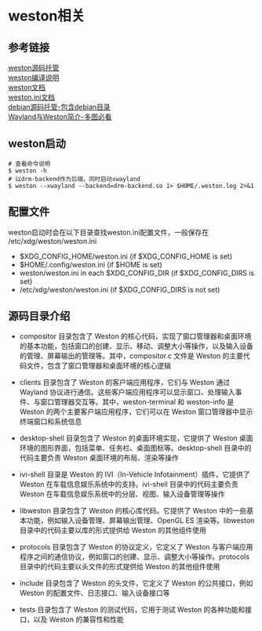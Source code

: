 # weston相关

## 参考链接
[weston源码托管](https://gitlab.freedesktop.org/wayland/weston)  
[weston编译说明](https://wayland.freedesktop.org/building.html)  
[weston文档](https://wayland.pages.freedesktop.org/weston/)  
[weston.ini文档](https://www.mankier.com/5/weston.ini)  
[debian源码托管-包含debian目录](https://salsa.debian.org/xorg-team/wayland/weston)  
[Wayland与Weston简介-多图必看](https://blog.csdn.net/jinzhuojun/article/details/47290707)  


## weston启动
```
# 查看命令说明
$ weston -h
# 以drm-backend作为后端，同时启动xwayland
$ weston --xwayland --backend=drm-backend.so 1> $HOME/.weston.log 2>&1
```

## 配置文件

weston启动时会在以下目录查找weston.ini配置文件，一般保存在 /etc/xdg/weston/weston.ini

- $XDG_CONFIG_HOME/weston.ini   (if $XDG_CONFIG_HOME is set)
- $HOME/.config/weston.ini      (if $HOME is set)
- weston/weston.ini in each $XDG_CONFIG_DIR    (if $XDG_CONFIG_DIRS is set)
- /etc/xdg/weston/weston.ini    (if $XDG_CONFIG_DIRS is not set)


## 源码目录介绍
- compositor 目录包含了 Weston 的核心代码，实现了窗口管理器和桌面环境的基本功能，包括窗口的创建、显示、移动、调整大小等操作，以及输入设备的管理、屏幕输出的管理等。其中，compositor.c 文件是 Weston 的主要代码文件，包含了窗口管理器和桌面环境的核心逻辑

- clients 目录包含了 Weston 的客户端应用程序，它们与 Weston 通过 Wayland 协议进行通信。这些客户端应用程序可以显示窗口、处理输入事件、与窗口管理器交互等。其中，weston-terminal 和 weston-info 是 Weston 的两个主要客户端应用程序，它们可以在 Weston 窗口管理器中显示终端窗口和系统信息

- desktop-shell 目录包含了 Weston 的桌面环境实现，它提供了 Weston 桌面环境的图形界面，包括菜单、任务栏、桌面图标等。desktop-shell 目录中的代码主要负责 Weston 桌面环境的布局、渲染等操作

- ivi-shell 目录是 Weston 的 IVI（In-Vehicle Infotainment）插件，它提供了 Weston 在车载信息娱乐系统中的支持。ivi-shell 目录中的代码主要负责 Weston 在车载信息娱乐系统中的分层、视图、输入设备管理等操作

- libweston 目录包含了 Weston 的核心库代码。它提供了 Weston 中的一些基本功能，例如输入设备管理、屏幕输出管理、OpenGL ES 渲染等。libweston 目录中的代码主要以库的形式提供给 Weston 的其他组件使用

- protocols 目录包含了 Weston 的协议定义，它定义了 Weston 与客户端应用程序之间的通信协议，例如窗口的创建、显示、调整大小等操作。protocols 目录中的代码主要以头文件的形式提供给 Weston 的其他组件使用

- include 目录包含了 Weston 的头文件，它定义了 Weston 的公共接口，例如 Weston 的配置文件、日志接口、输入设备接口等

- tests 目录包含了 Weston 的测试代码，它用于测试 Weston 的各种功能和接口，以及 Weston 的兼容性和性能

